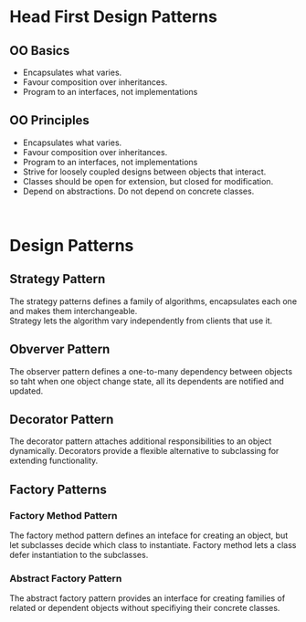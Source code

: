 # Head First Design Patterns

## OO Basics
- Encapsulates what varies.
- Favour composition over inheritances.
- Program to an interfaces, not implementations

## OO Principles
- Encapsulates what varies.
- Favour composition over inheritances.
- Program to an interfaces, not implementations
- Strive for loosely coupled designs between objects that interact.
- Classes should be open for extension, but closed for modification.
- Depend on abstractions.  Do not depend on concrete classes.

<br/>

# Design Patterns

## Strategy Pattern
The strategy patterns defines a family of algorithms, encapsulates each one and makes them interchangeable.  
Strategy lets the algorithm vary independently from clients that use it.

## Obverver Pattern
The observer pattern defines a one-to-many dependency between objects so taht when one object change state,
all its dependents are notified and updated.

## Decorator Pattern
The decorator pattern attaches additional responsibilities to an object dynamically.
Decorators provide a flexible alternative to subclassing for extending functionality.

## Factory Patterns

### Factory Method Pattern
The factory method pattern defines an inteface for creating an object, but let subclasses decide which class to instantiate.
Factory method lets a class defer instantiation to the subclasses.

### Abstract Factory Pattern
The abstract factory pattern provides an interface for creating families of related or dependent objects 
without specifiying their concrete classes.
